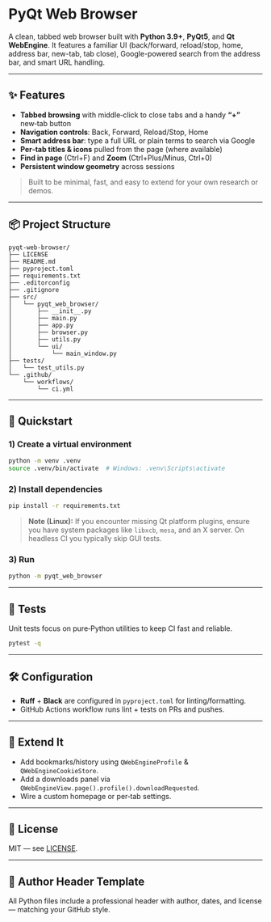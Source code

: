 # PyQt Web Browser

A clean, tabbed web browser built with **Python 3.9+**, **PyQt5**, and **Qt WebEngine**. It features a familiar UI (back/forward, reload/stop, home, address bar, new-tab, tab close), Google-powered search from the address bar, and smart URL handling.

---

## ✨ Features
- **Tabbed browsing** with middle‑click to close tabs and a handy **“+”** new‑tab button
- **Navigation controls**: Back, Forward, Reload/Stop, Home
- **Smart address bar**: type a full URL or plain terms to search via Google
- **Per‑tab titles & icons** pulled from the page (where available)
- **Find in page** (Ctrl+F) and **Zoom** (Ctrl+Plus/Minus, Ctrl+0)
- **Persistent window geometry** across sessions

> Built to be minimal, fast, and easy to extend for your own research or demos.

---

## 📦 Project Structure
```
pyqt-web-browser/
├── LICENSE
├── README.md
├── pyproject.toml
├── requirements.txt
├── .editorconfig
├── .gitignore
├── src/
│   └── pyqt_web_browser/
│       ├── __init__.py
│       ├── main.py
│       ├── app.py
│       ├── browser.py
│       ├── utils.py
│       └── ui/
│           └── main_window.py
├── tests/
│   └── test_utils.py
└── .github/
    └── workflows/
        └── ci.yml
```

---

## 🚀 Quickstart

### 1) Create a virtual environment
```bash
python -m venv .venv
source .venv/bin/activate  # Windows: .venv\Scripts\activate
```

### 2) Install dependencies
```bash
pip install -r requirements.txt
```
> **Note (Linux):** If you encounter missing Qt platform plugins, ensure you have system packages like `libxcb`, `mesa`, and an X server. On headless CI you typically skip GUI tests.

### 3) Run
```bash
python -m pyqt_web_browser
```

---

## 🧪 Tests
Unit tests focus on pure‑Python utilities to keep CI fast and reliable.
```bash
pytest -q
```

---

## 🛠️ Configuration
- **Ruff** + **Black** are configured in `pyproject.toml` for linting/formatting.
- GitHub Actions workflow runs lint + tests on PRs and pushes.

---

## 🧩 Extend It
- Add bookmarks/history using `QWebEngineProfile` & `QWebEngineCookieStore`.
- Add a downloads panel via `QWebEngineView.page().profile().downloadRequested`.
- Wire a custom homepage or per‑tab settings.

---

## 📜 License
MIT — see [LICENSE](LICENSE).

---

## 👤 Author Header Template
All Python files include a professional header with author, dates, and license — matching your GitHub style.

